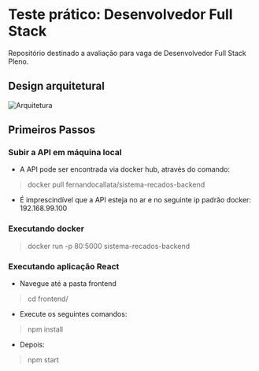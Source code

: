 # Teste prático: Desenvolvedor Full Stack
Repositório destinado a avaliação para vaga de Desenvolvedor Full Stack Pleno.

## Design arquitetural 
![Arquitetura](https://user-images.githubusercontent.com/12806350/76724449-c256a600-6729-11ea-846d-b20d8f44a2c1.png)
## Primeiros Passos
### Subir a API em máquina local
- A API pode ser encontrada via docker hub, através do comando: 
> docker pull fernandocallata/sistema-recados-backend
- É imprescindível que a API esteja no ar e no seguinte ip padrão docker: 192.168.99.100
### Executando docker
> docker run -p 80:5000 sistema-recados-backend
### Executando aplicação React
- Navegue até a pasta frontend
> cd frontend/
- Execute os seguintes comandos:
> npm install
- Depois:
> npm start
